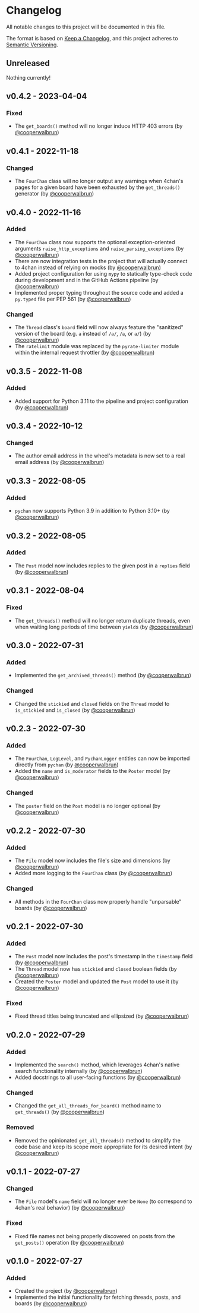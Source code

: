 # Changelog

All notable changes to this project will be documented in this file.

The format is based on [Keep a Changelog](https://keepachangelog.com/en/1.1.0/),
and this project adheres to [Semantic Versioning](https://semver.org/spec/v2.0.0.html).

## Unreleased

Nothing currently!

## v0.4.2 - 2023-04-04

### Fixed

* The `get_boards()` method will no longer induce HTTP 403 errors (by
  [@cooperwalbrun](https://github.com/cooperwalbrun))

## v0.4.1 - 2022-11-18

### Changed

* The `FourChan` class will no longer output any warnings when 4chan's pages for a given board have
  been exhausted by the `get_threads()` generator (by
  [@cooperwalbrun](https://github.com/cooperwalbrun))

## v0.4.0 - 2022-11-16

### Added

* The `FourChan` class now supports the optional exception-oriented arguments
  `raise_http_exceptions` and `raise_parsing_exceptions` (by
  [@cooperwalbrun](https://github.com/cooperwalbrun))
* There are now integration tests in the project that will actually connect to 4chan instead of
  relying on mocks (by [@cooperwalbrun](https://github.com/cooperwalbrun))
* Added project configuration for using `mypy` to statically type-check code during development and
  in the GitHub Actions pipeline (by [@cooperwalbrun](https://github.com/cooperwalbrun))
* Implemented proper typing throughout the source code and added a `py.typed` file per PEP 561 (by
  [@cooperwalbrun](https://github.com/cooperwalbrun))

### Changed

* The `Thread` class's `board` field will now always feature the "sanitized" version of the board
  (e.g. `a` instead of `/a/`, `/a`, or `a/`) (by [@cooperwalbrun](https://github.com/cooperwalbrun))
* The `ratelimit` module was replaced by the `pyrate-limiter` module within the internal request
  throttler (by [@cooperwalbrun](https://github.com/cooperwalbrun))

## v0.3.5 - 2022-11-08

### Added

* Added support for Python 3.11 to the pipeline and project configuration (by
  [@cooperwalbrun](https://github.com/cooperwalbrun))

## v0.3.4 - 2022-10-12

### Changed

* The author email address in the wheel's metadata is now set to a real email address (by
  [@cooperwalbrun](https://github.com/cooperwalbrun))

## v0.3.3 - 2022-08-05

### Added

* `pychan` now supports Python 3.9 in addition to Python 3.10+ (by
  [@cooperwalbrun](https://github.com/cooperwalbrun))

## v0.3.2 - 2022-08-05

### Added

* The `Post` model now includes replies to the given post in a `replies` field (by
  [@cooperwalbrun](https://github.com/cooperwalbrun))

## v0.3.1 - 2022-08-04

### Fixed

* The `get_threads()` method will no longer return duplicate threads, even when waiting long periods
  of time between `yield`s (by [@cooperwalbrun](https://github.com/cooperwalbrun))

## v0.3.0 - 2022-07-31

### Added

* Implemented the `get_archived_threads()` method (by
  [@cooperwalbrun](https://github.com/cooperwalbrun))

### Changed

* Changed the `stickied` and `closed` fields on the `Thread` model to `is_stickied` and `is_closed`
  (by [@cooperwalbrun](https://github.com/cooperwalbrun))

## v0.2.3 - 2022-07-30

### Added

* The `FourChan`, `LogLevel`, and `PychanLogger` entities can now be imported directly from `pychan`
  (by [@cooperwalbrun](https://github.com/cooperwalbrun))
* Added the `name` and `is_moderator` fields to the `Poster` model (by
  [@cooperwalbrun](https://github.com/cooperwalbrun))

### Changed

* The `poster` field on the `Post` model is no longer optional (by
  [@cooperwalbrun](https://github.com/cooperwalbrun))

## v0.2.2 - 2022-07-30

### Added

* The `File` model now includes the file's size and dimensions (by
  [@cooperwalbrun](https://github.com/cooperwalbrun))
* Added more logging to the `FourChan` class (by
  [@cooperwalbrun](https://github.com/cooperwalbrun))

### Changed

* All methods in the `FourChan` class now properly handle "unparsable" boards (by
  [@cooperwalbrun](https://github.com/cooperwalbrun))

## v0.2.1 - 2022-07-30

### Added

* The `Post` model now includes the post's timestamp in the `timestamp` field (by
  [@cooperwalbrun](https://github.com/cooperwalbrun))
* The `Thread` model now has `stickied` and `closed` boolean fields (by
  [@cooperwalbrun](https://github.com/cooperwalbrun))
* Created the `Poster` model and updated the `Post` model to use it (by
  [@cooperwalbrun](https://github.com/cooperwalbrun))

### Fixed

* Fixed thread titles being truncated and ellipsized (by
  [@cooperwalbrun](https://github.com/cooperwalbrun))

## v0.2.0 - 2022-07-29

### Added

* Implemented the `search()` method, which leverages 4chan's native search functionality internally
  (by [@cooperwalbrun](https://github.com/cooperwalbrun))
* Added docstrings to all user-facing functions (by
  [@cooperwalbrun](https://github.com/cooperwalbrun))

### Changed

* Changed the `get_all_threads_for_board()` method name to `get_threads()` (by
  [@cooperwalbrun](https://github.com/cooperwalbrun))

### Removed

* Removed the opinionated `get_all_threads()` method to simplify the code base and keep its scope
  more appropriate for its desired intent (by [@cooperwalbrun](https://github.com/cooperwalbrun))

## v0.1.1 - 2022-07-27

### Changed

* The `File` model's `name` field will no longer ever be `None` (to correspond to 4chan's real
  behavior) (by [@cooperwalbrun](https://github.com/cooperwalbrun))

### Fixed

* Fixed file names not being properly discovered on posts from the `get_posts()` operation (by
  [@cooperwalbrun](https://github.com/cooperwalbrun))

## v0.1.0 - 2022-07-27

### Added

* Created the project (by [@cooperwalbrun](https://github.com/cooperwalbrun))
* Implemented the initial functionality for fetching threads, posts, and boards (by
  [@cooperwalbrun](https://github.com/cooperwalbrun))
